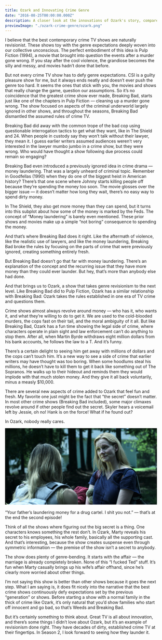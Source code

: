 ```yaml
---
title: Ozark and Innovating Crime Genre
date: "2016-08-25T00:00:00.000Z"
description: A closer look at the innovations of Ozark's story, compared to it's criminal predeccessors.
previewImage: "./ozark-crime-genre/ozark.png"
---
```


I believe that the best contemporary crime TV shows are naturally revisionist. These shows toy with the genre expectations deeply woven into our collective unconscious. The perfect embodiment of this idea is Pulp Fiction (1994), a movie that brought into question the events after a murder gone wrong. If you stay after the cool violence, the grandiose becomes the silly and messy, and movies hadn’t done that before.

But not every crime TV show has to defy genre expectations. CSI is a guilty pleasure show for me, but it always ends neatly and doesn’t ever push the genre too hard. It seems the ones that stick with you, the movies and shows that really change the game, question our assumptions. So it’s no coincidence that the greatest crime show ever made, Breaking Bad, starts just like one of the chapters in Pulp Fiction — cleaning up a murder gone wrong. The show focused on aspects of the criminal underworld largely ignored in other shows, and throughout the seasons, Breaking Bad dismantled the assumed rules of crime TV.

Breaking Bad did away with the common trope of the bad cop using questionable interrogation tactics to get what they want, like in The Shield and 24. When people in custody say they won’t talk without their lawyer, they mean it. I guess earlier writers assumed audiences weren’t very interested in the lawyer mumbo jumbo in a crime show, but they were wrong. Who would have thought a show following due process could remain so engaging?

Breaking Bad even introduced a previously ignored idea in crime drama — money laundering. That was a largely unheard of criminal topic. Remember in Goodfellas (1990) when they do one of the biggest heist in American history? There’s that one scene where Johnny starts killing people off because they’re spending the money too soon. The movie glosses over the bigger issue — it doesn’t matter how long they wait, there’s no easy way to spend dirty money.

In The Shield, they also get more money than they can spend, but it turns into this subplot about how some of the money is marked by the Feds. The concept of “Money laundering” is barely even mentioned. These prior shows and movies make up a simple “not boring” consequence to spending the money.

And that’s where Breaking Bad does it right. Like the aftermath of violence, like the realistic use of lawyers, and like the money laundering, Breaking Bad broke the rules by focusing on the parts of crime that were previously ignored, creating something entirely fresh.

But Breaking Bad doesn’t go that far with money laundering. There’s an explanation of the concept and the recurring issue that they have more money than they could ever launder. But hey, that’s more than anybody else had done.

And that brings us to Ozark, a show that takes genre revisionism to the next level. Like Breaking Bad did to Pulp Fiction, Ozark has a similar relationship with Breaking Bad: Ozark takes the rules established in one era of TV crime and questions them.

Crime shows almost always revolve around money — who has it, who wants it, and what they’re willing to do to get it. We are used to the cold-blooded murders, the cops fast on their tail, and the moral ambiguity of it all. But like Breaking Bad, Ozark has a fun time showing the legal side of crime, where characters operate in plain sight and law enforcement can’t do anything to stop them. After all, when Martin Byrde withdraws eight million dollars from his bank accounts, he follows the law to a T. And it’s funny.

There’s a certain delight to seeing him get away with millions of dollars and the cops can’t touch him. It’s a new way to see a side of crime that earlier writers may have thought was too boring. When some hoodlums steal his millions, he doesn’t have to kill them to get it back like something out of The Sopranos. He walks up to their hideout and reminds them they would implode with that much stolen money. And they give it all back voluntarily, minus a measly $10,000.

There are several new aspects of crime added to Ozark that feel fun and fresh. My favorite one just might be the fact that “the secret” doesn’t matter. In most other crime shows (Breaking Bad included), some major climaxes revolve around if other people find out the secret. Skyler hears a voicemail left by Jessie, oh no! Hank is on the force! What if he found out?

In Ozark, nobody really cares.

![Ozark Screenshot](./ozark.jpg)

“Your father’s laundering money for a drug cartel. I shit you not.” — that’s at the end the second episode!

Think of all the shows where figuring out the big secret is a thing. One characters knows something the rest don’t. In Ozark, Marty reveals his secret to his employees, his whole family, basically all the supporting cast. And that’s interesting, because the show creates suspense even through symmetric information — the premise of the show isn’t a secret to anybody.

The show does plenty of genre-bending. It starts with the affair — the marriage is already completely broken. None of this “I fucked Ted” stuff. It’s fun when Marty casually brings up his wife’s affair offhand, since he’s clearly more worried about other things.

I’m not saying this show is better than other shows because it goes the next step. What I am saying is, it does fit nicely into the narrative that the best crime shows continuously defy expectations set by the previous “generation” or shows. Before starting a show with a normal family in the thick of crime like Ozark, it’s only natural that you’d show families who start off innocent and go bad, so that’s Weeds and Breaking Bad.

But it’s certainly something to think about. Great TV is all about innovation, and there’s some things I didn’t love about Ozark, but it’s an example of revisionism done right. They have decades of dirty, established crime TV at their fingertips. In Season 2, I look forward to seeing how they launder it.
